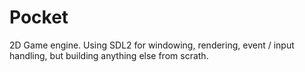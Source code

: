 # Pocket
2D Game engine. Using SDL2 for windowing, rendering, event / input handling, but building anything else from scrath.

